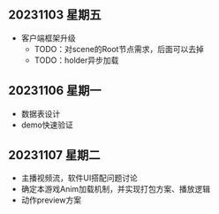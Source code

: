 ## 20231103 星期五
- 客户端框架升级
   - TODO：对scene的Root节点需求，后面可以去掉
   - TODO：holder异步加载
   
## 20231106 星期一
- 数据表设计
- demo快速验证

## 20231107 星期二
- 主播视频流，软件UI搭配问题讨论
- 确定本游戏Anim加载机制，并实现打包方案、播放逻辑
- 动作preview方案